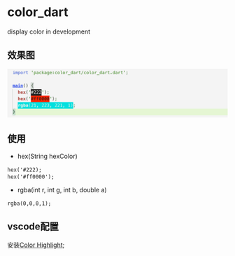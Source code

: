 # color_dart

display color in development

## 效果图
![](./color_dart.png)

## 使用

* hex(String hexColor)

```
hex('#222);
hex('#ff0000');
```

* rgba(int r, int g, int b, double a)

```
rgba(0,0,0,1);
```

## vscode配置

安装[Color Highlight](https://marketplace.visualstudio.com/items?itemName=naumovs.color-highlight);

